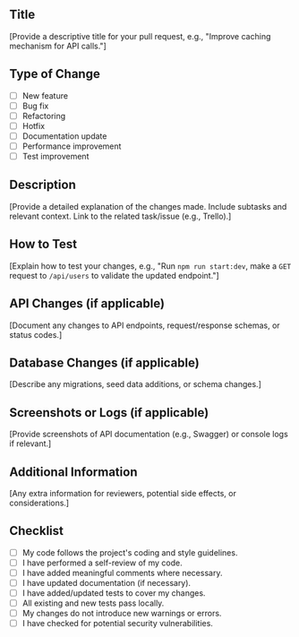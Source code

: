 ## Title

[Provide a descriptive title for your pull request, e.g., "Improve caching mechanism for API calls."]

## Type of Change

- [ ] New feature
- [ ] Bug fix
- [ ] Refactoring
- [ ] Hotfix
- [ ] Documentation update
- [ ] Performance improvement
- [ ] Test improvement

## Description

[Provide a detailed explanation of the changes made. Include subtasks and relevant context. Link to the related task/issue (e.g., Trello).]

## How to Test

[Explain how to test your changes, e.g., "Run `npm run start:dev`, make a `GET` request to `/api/users` to validate the updated endpoint."]

## API Changes (if applicable)

[Document any changes to API endpoints, request/response schemas, or status codes.]

## Database Changes (if applicable)

[Describe any migrations, seed data additions, or schema changes.]

## Screenshots or Logs (if applicable)

[Provide screenshots of API documentation (e.g., Swagger) or console logs if relevant.]

## Additional Information

[Any extra information for reviewers, potential side effects, or considerations.]

## Checklist

- [ ] My code follows the project's coding and style guidelines.
- [ ] I have performed a self-review of my code.
- [ ] I have added meaningful comments where necessary.
- [ ] I have updated documentation (if necessary).
- [ ] I have added/updated tests to cover my changes.
- [ ] All existing and new tests pass locally.
- [ ] My changes do not introduce new warnings or errors.
- [ ] I have checked for potential security vulnerabilities.
